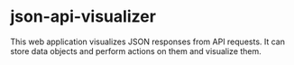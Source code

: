 # json-api-visualizer
This web application visualizes JSON responses from API requests. It can store data objects and perform actions on them and visualize them.
